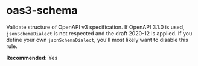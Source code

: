 # oas3-schema

Validate structure of OpenAPI v3 specification.
If OpenAPI 3.1.0 is used, `jsonSchemaDialect` is not respected and the draft 2020-12 is applied.
If you define your own `jsonSchemaDialect`, you'll most likely want to disable this rule.

**Recommended:** Yes
